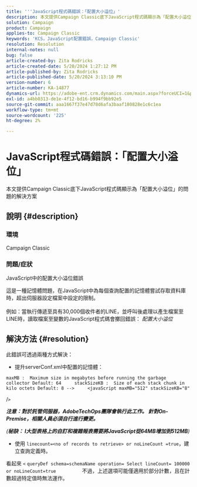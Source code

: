 ```yaml
---
title: '''JavaScript程式碼錯誤：「配置大小溢位」'
description: 本文提供Campaign Classic底下JavaScript程式碼顯示為「配置大小溢位」的問題的解決方案
solution: Campaign
product: Campaign
applies-to: Campaign Classic
keywords: 'KCS，JavaScript配置錯誤，Campaign Classic'
resolution: Resolution
internal-notes: null
bug: false
article-created-by: Zita Rodricks
article-created-date: 5/20/2024 1:27:12 PM
article-published-by: Zita Rodricks
article-published-date: 5/20/2024 3:13:10 PM
version-number: 6
article-number: KA-14877
dynamics-url: https://adobe-ent.crm.dynamics.com/main.aspx?forceUCI=1&pagetype=entityrecord&etn=knowledgearticle&id=c63cf8a8-ac16-ef11-9f8a-6045bd026dc7
exl-id: a4bb0313-de1e-4f12-bd16-b994f9bb92e5
source-git-commit: aaa1667f37e47d78d6afa3baaf180828e1c6c1ea
workflow-type: tm+mt
source-wordcount: '225'
ht-degree: 2%

---
```


# JavaScript程式碼錯誤：「配置大小溢位」


本文提供Campaign Classic底下JavaScript程式碼顯示為「配置大小溢位」的問題的解決方案

## 說明 {#description}


### 環境

Campaign Classic

### 問題/症狀

JavaScript中的配置大小溢位錯誤

這是一種記憶體問題，在JavaScript中為每個查詢配置的記憶體嘗試存取資料庫時，超出伺服器設定檔案中設定的限制。
<br><br>例如：當執行傳遞至具有30,000個收件者的LINE，並呼叫後處理以產生檔案至LINE時，讀取檔案至變數的JavaScript程式碼會擲回錯誤： *配置大小溢位*









## 解決方法 {#resolution}

此錯誤可透過兩種方式解決：<br>
- 提升serverConf.xml中配置的記憶體：





```
maxMB :  Maximum size in megabytes before running the garbage collector Default: 64     stackSizeKB :  Size of each stack chunk in kilo octets Default: 8 -->     <javaScript maxMB="512" stackSizeKB="8"
```

/`>`


<b>*注意：對於託管伺服器，AdobeTechOps團隊會執行此工作。 針對On-Premise，相關人員必須自行進行變更。</b>*



*(<b>秘訣： I</b><b>大型表格上的自訂和複雜報表需要將JavaScript從64MB增加到512MB</b>)*



- 使用 `linecount=<no of records to retrieve> or noLineCount =true`，建立查詢定義時。


看起來 `<` `queryDef schema=schemaName operation= Select lineCount= 100000 or noLineCount=true`
                 不過，上述選項可能僅適用於部分計數，且在計數超過特定值時無法運作。
